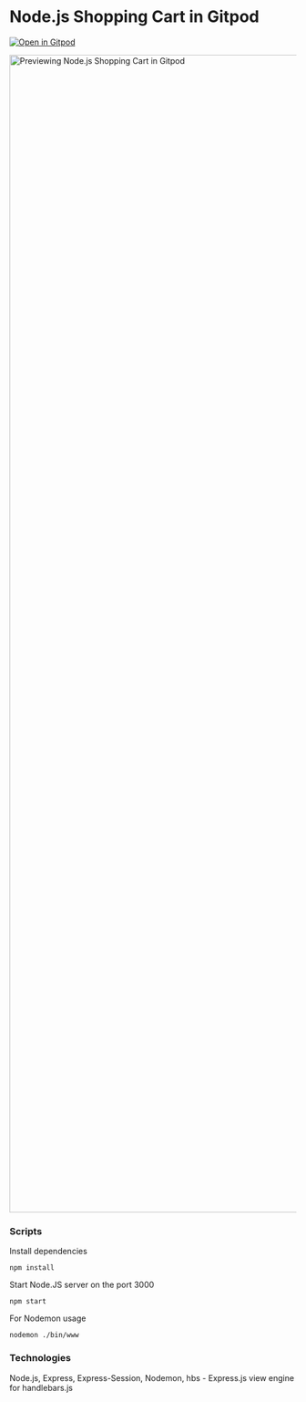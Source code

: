 # Node.js Shopping Cart in Gitpod

[![Open in Gitpod](https://gitpod.io/button/open-in-gitpod.svg?longCache=true)](https://gitpod.io#https://github.com/gitpod-io/nodejs-shopping-cart)

<img width="2032" alt="Previewing Node.js Shopping Cart in Gitpod" src="https://user-images.githubusercontent.com/3082655/48342874-274f4700-e671-11e8-970c-32b2ba1fdba1.png">

### Scripts

Install dependencies
``` shell
npm install
```

Start Node.JS server on the port 3000
``` shell
npm start
```

For Nodemon usage
``` shell
nodemon ./bin/www
```

### Technologies
Node.js, Express, Express-Session, Nodemon, hbs - Express.js view engine for handlebars.js

